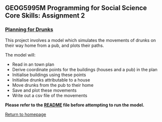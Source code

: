 ## GEOG5995M Programming for Social Science Core Skills: Assignment 2

### [Planning for Drunks](https://github.com/erica-kane/CPSA2)


This project involves a model which simulates the movements of drunks on their way home from a pub, and plots their paths. 

The model will: 

- Read in an town plan
- Derive coordinate points for the buildings (houses and a pub) in the plan
- Initialise buildings using these points
- Initialise drunks attributable to a house
- Move drunks from the pub to their home
- Save and plot these movements 
- Write out a csv file of the movements 


**Please refer to the [README](https://github.com/erica-kane/CPSA2/blob/main/README.md) file before attempting to run the model.**


[Return to homepage](index.md)
